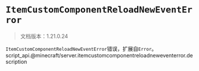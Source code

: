 # `ItemCustomComponentReloadNewEventError`

> 文档版本：1.21.0.24

`ItemCustomComponentReloadNewEventError`错误，扩展自`Error`。script_api.@minecraft/server.itemcustomcomponentreloadneweventerror.description
